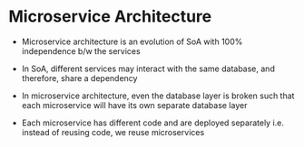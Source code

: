 # Microservice Architecture

- Microservice architecture is an evolution of SoA with 100% independence b/w the
services

- In SoA, different services may interact with the same database, and therefore,
share a dependency

- In microservice architecture, even the database layer is broken such that each
microservice will have its own separate database layer

- Each microservice has different code and are deployed separately i.e. instead
of reusing code, we reuse microservices
